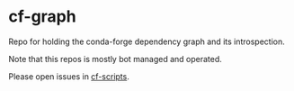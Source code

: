 # cf-graph
Repo for holding the conda-forge dependency graph and its introspection.

Note that this repos is mostly bot managed and operated.

Please open issues in [cf-scripts](https://github.com/regro/cf-scripts/issues).
